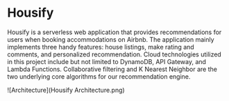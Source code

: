 # Housify
Housify is a serverless web application that provides recommendations for users when booking accommodations on Airbnb. The application mainly implements three handy features: house listings, make rating and comments, and personalized recommendation. Cloud technologies utilized in this project include but not limited to DynamoDB, API Gateway, and Lambda Functions. Collaborative filtering and K Nearest Neighbor are the two underlying core algorithms for our recommendation engine.

![Architecture](Housify Architecture.png)
